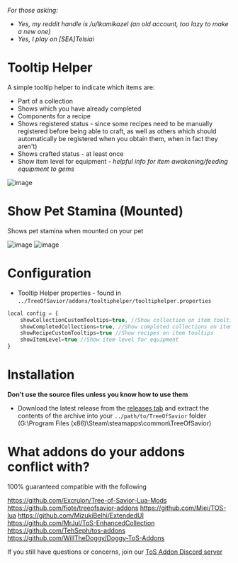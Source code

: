 *For those asking:* 
 * *Yes, my reddit handle is /u/lkamikazel (an old account, too lazy to make a new one)*
 * *Yes, I play on [SEA]Telsiai*

# Tooltip Helper

A simple tooltip helper to indicate which items are:
* Part of a collection
 * Shows which you have already completed
* Components for a recipe 
 * Shows registered status - since some recipes need to be manually registered before being able to craft, as well as others which should automatically be registered when you obtain them, when in fact they aren't)
 * Shows crafted status - at least once
* Show item level for equipment - *helpful info for item awakening/feeding equipment to gems*

![image](https://cloud.githubusercontent.com/assets/19189593/15440047/dae36714-1f05-11e6-9434-f024056c4edf.png)

# Show Pet Stamina (Mounted) 

Shows pet stamina when mounted on your pet

![image](https://cloud.githubusercontent.com/assets/19189593/15264239/cac6b1c2-19a3-11e6-925b-cbf3643842ae.png)
![image](https://cloud.githubusercontent.com/assets/19189593/15264233/c41c43aa-19a3-11e6-8a83-a9e619339f31.png)

# Configuration

* Tooltip Helper properties - found in `../TreeOfSavior/addons/tooltiphelper/tooltiphelper.properties`
```javascript
local config = {
    showCollectionCustomTooltips=true, //Show collection on item tooltips
    showCompletedCollections=true, //Show completed collections on item tooltips
    showRecipeCustomTooltips=true //Show recipes on item tooltips
    showItemLevel=true //Show item level for equipment
}
```

# Installation
**Don't use the source files unless you know how to use them**

* Download the latest release from the [releases tab](https://github.com/Xanaxiel/ToS-Addons/releases/latest) and extract the contents of the archive into your `../path/to/TreeOfSavior` folder (G:\Program Files (x86)\Steam\steamapps\common\TreeOfSavior)

# What addons do your addons conflict with?

100% guaranteed compatible with the following

https://github.com/Excrulon/Tree-of-Savior-Lua-Mods
https://github.com/fiote/treeofsavior-addons
https://github.com/Miei/TOS-lua
https://github.com/MizukiBelhi/ExtendedUI
https://github.com/MrJul/ToS-EnhancedCollection
https://github.com/TehSeph/tos-addons
https://github.com/WillTheDoggy/Doggy-ToS-Addons

If you still have questions or concerns, join our [ToS Addon Discord server](https://discord.gg/0yyOKTr8o3OdJTxa)
